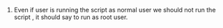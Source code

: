 1. Even if user is running the script as normal user we should not run the script , it should say to run as root user.